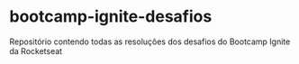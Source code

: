 # bootcamp-ignite-desafios
Repositório contendo todas as resoluções dos desafios do Bootcamp Ignite da Rocketseat
